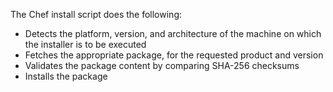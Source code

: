 The Chef install script does the following:

-   Detects the platform, version, and architecture of the machine on
    which the installer is to be executed
-   Fetches the appropriate package, for the requested product and
    version
-   Validates the package content by comparing SHA-256 checksums
-   Installs the package